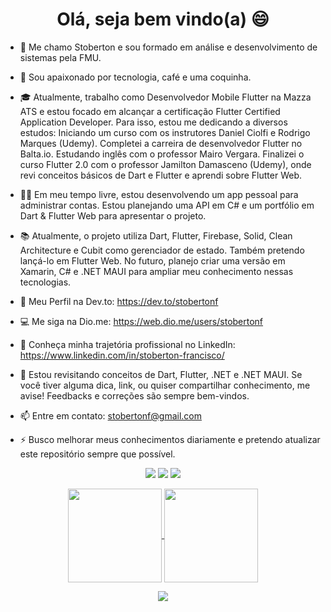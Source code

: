 ### 

<h1 align="center">Olá, seja bem vindo(a) 😄</h1>

- 👋 Me chamo Stoberton e sou formado em análise e desenvolvimento de sistemas pela FMU.

- 🥰 Sou apaixonado por tecnologia, café e uma coquinha.

- 🎓 Atualmente, trabalho como Desenvolvedor Mobile Flutter na Mazza ATS e estou focado em alcançar a certificação Flutter Certified Application Developer. Para isso, estou me dedicando a diversos estudos:
Iniciando um curso com os instrutores Daniel Ciolfi e Rodrigo Marques (Udemy).
Completei a carreira de desenvolvedor Flutter no Balta.io.
Estudando inglês com o professor Mairo Vergara.
Finalizei o curso Flutter 2.0 com o professor Jamilton Damasceno (Udemy), onde revi conceitos básicos de Dart e Flutter e aprendi sobre Flutter Web.

- 🧑‍💻 Em meu tempo livre, estou desenvolvendo um app pessoal para administrar contas. Estou planejando uma API em C# e um portfólio em Dart & Flutter Web para apresentar o projeto.

- 📚 Atualmente, o projeto utiliza Dart, Flutter, Firebase, Solid, Clean Architecture e Cubit como gerenciador de estado. Também pretendo lançá-lo em Flutter Web. No futuro, planejo criar uma versão em Xamarin, C# e .NET MAUI para ampliar meu conhecimento nessas tecnologias.

- 🌱 Meu Perfil na Dev.to: https://dev.to/stobertonf

- 💻 Me siga na Dio.me: https://web.dio.me/users/stobertonf

- 🔭 Conheça minha trajetória profissional no LinkedIn: https://www.linkedin.com/in/stoberton-francisco/

- 💬 Estou revisitando conceitos de Dart, Flutter, .NET e .NET MAUI. Se você tiver alguma dica, link, ou quiser compartilhar conhecimento, me avise! Feedbacks e correções são sempre bem-vindos.

- 📫 Entre em contato: stobertonf@gmail.com

- ⚡ Busco melhorar meus conhecimentos diariamente e pretendo atualizar este repositório sempre que possível.

<p align="center">
  <a href="mailto:stobertonf@gmail.com" alt="Gmail">
  <img src="https://img.shields.io/badge/-Gmail-FF0000?style=flat-square&labelColor=FF0000&logo=gmail&logoColor=white&link=stobertonf@gmail.com" /></a>

  <a href="https://www.linkedin.com/in/stoberton-francisco/" alt="Linkedin">
  <img src="https://img.shields.io/badge/-Linkedin-0e76a8?style=flat-square&logo=Linkedin&logoColor=white&link=https://www.linkedin.com/in/stoberton-francisco/" /></a>

  <a href="http://api.whatsapp.com/send?1=pt_BR&phone=5511994223176" alt="WhatsApp">
  <img src="https://img.shields.io/badge/-WhatsApp-25d366?style=flat-square&labelColor=25d366&logo=whatsapp&logoColor=white&link=http://api.whatsapp.com/send?1=pt_BR&phone=5511994223176"/></a>

</p>

<p align="center">
  <a href="https://github.com/stobertonf">
    <img
      align="center"
      height="150em"
      src="https://github-readme-stats.vercel.app/api?username=stobertonf&show_icons=true&include_all_commits=true&count_private=true&theme=tokyonight"
    />
  </a>
  <a href="https://github.com/stobertonf">
    <img
      align="center"
      height="150em"
      src="https://github-readme-stats.vercel.app/api/top-langs/?username=stobertonf&show_icons=true&include_all_commits=true&count_private=true&layout=compact&theme=tokyonight"
    />
  </a>
</p>


<p align="center">
  <a href="https://github.com/stobertonf">
    <img
      align="center"
      src="https://github-profile-trophy.vercel.app/?username=stobertonf&theme=onedark&no-frame=true&row=1&&margin-w=20&no-bg=true"
    />
  </a>
</a>
</p>


